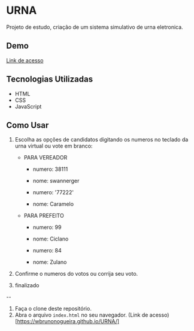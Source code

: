 # URNA
Projeto de estudo, criação de um sistema simulativo de urna eletronica.

## Demo
[Link de acesso](https://wbrunonogueira.github.io/URNA/)

## Tecnologias Utilizadas
- HTML
- CSS
- JavaScript


## Como Usar
1. Escolha as opções de candidatos digitando os numeros no teclado da urna virtual ou vote em branco:

    - PARA VEREADOR
      -  numero: 38111
      -  nome: swannerger
  
      - numero: '77222'
      - nome: Caramelo

    - PARA PREFEITO
      - numero: 99
      - nome: Ciclano
 
      - numero: 84
      - nome: Zulano

2. Confirme o numeros do votos ou corrija seu voto.
3. finalizado

--

1. Faça o clone deste repositório.
2. Abra o arquivo `index.html` no seu navegador.
(Link de acesso)[https://wbrunonogueira.github.io/URNA/]
